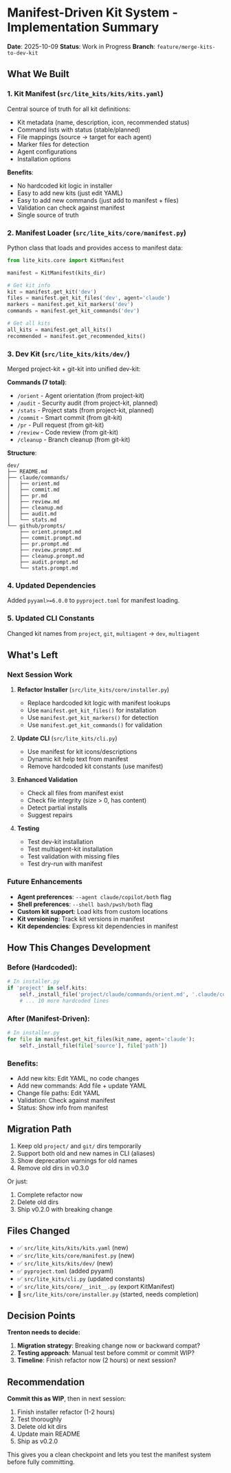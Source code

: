 # Manifest-Driven Kit System - Implementation Summary

**Date**: 2025-10-09
**Status**: Work in Progress
**Branch**: `feature/merge-kits-to-dev-kit`

## What We Built

### 1. Kit Manifest (`src/lite_kits/kits/kits.yaml`)

Central source of truth for all kit definitions:
- Kit metadata (name, description, icon, recommended status)
- Command lists with status (stable/planned)
- File mappings (source → target for each agent)
- Marker files for detection
- Agent configurations
- Installation options

**Benefits**:
- No hardcoded kit logic in installer
- Easy to add new kits (just edit YAML)
- Easy to add new commands (just add to manifest + files)
- Validation can check against manifest
- Single source of truth

### 2. Manifest Loader (`src/lite_kits/core/manifest.py`)

Python class that loads and provides access to manifest data:

```python
from lite_kits.core import KitManifest

manifest = KitManifest(kits_dir)

# Get kit info
kit = manifest.get_kit('dev')
files = manifest.get_kit_files('dev', agent='claude')
markers = manifest.get_kit_markers('dev')
commands = manifest.get_kit_commands('dev')

# Get all kits
all_kits = manifest.get_all_kits()
recommended = manifest.get_recommended_kits()
```

### 3. Dev Kit (`src/lite_kits/kits/dev/`)

Merged project-kit + git-kit into unified dev-kit:

**Commands (7 total)**:
- `/orient` - Agent orientation (from project-kit)
- `/audit` - Security audit (from project-kit, planned)
- `/stats` - Project stats (from project-kit, planned)
- `/commit` - Smart commit (from git-kit)
- `/pr` - Pull request (from git-kit)
- `/review` - Code review (from git-kit)
- `/cleanup` - Branch cleanup (from git-kit)

**Structure**:
```
dev/
├── README.md
├── claude/commands/
│   ├── orient.md
│   ├── commit.md
│   ├── pr.md
│   ├── review.md
│   ├── cleanup.md
│   ├── audit.md
│   └── stats.md
└── github/prompts/
    ├── orient.prompt.md
    ├── commit.prompt.md
    ├── pr.prompt.md
    ├── review.prompt.md
    ├── cleanup.prompt.md
    ├── audit.prompt.md
    └── stats.prompt.md
```

### 4. Updated Dependencies

Added `pyyaml>=6.0.0` to `pyproject.toml` for manifest loading.

### 5. Updated CLI Constants

Changed kit names from `project`, `git`, `multiagent` → `dev`, `multiagent`

## What's Left

### Next Session Work

1. **Refactor Installer** (`src/lite_kits/core/installer.py`)
   - Replace hardcoded kit logic with manifest lookups
   - Use `manifest.get_kit_files()` for installation
   - Use `manifest.get_kit_markers()` for detection
   - Use `manifest.get_kit_commands()` for validation

2. **Update CLI** (`src/lite_kits/cli.py`)
   - Use manifest for kit icons/descriptions
   - Dynamic kit help text from manifest
   - Remove hardcoded kit constants (use manifest)

3. **Enhanced Validation**
   - Check all files from manifest exist
   - Check file integrity (size > 0, has content)
   - Detect partial installs
   - Suggest repairs

4. **Testing**
   - Test dev-kit installation
   - Test multiagent-kit installation
   - Test validation with missing files
   - Test dry-run with manifest

### Future Enhancements

- **Agent preferences**: `--agent claude/copilot/both` flag
- **Shell preferences**: `--shell bash/pwsh/both` flag
- **Custom kit support**: Load kits from custom locations
- **Kit versioning**: Track kit versions in manifest
- **Kit dependencies**: Express kit dependencies in manifest

## How This Changes Development

### Before (Hardcoded):
```python
# In installer.py
if 'project' in self.kits:
    self._install_file('project/claude/commands/orient.md', '.claude/commands/orient.md')
    # ... 10 more hardcoded lines
```

### After (Manifest-Driven):
```python
# In installer.py
for file in manifest.get_kit_files(kit_name, agent='claude'):
    self._install_file(file['source'], file['path'])
```

### Benefits:
- Add new kits: Edit YAML, no code changes
- Add new commands: Add file + update YAML
- Change file paths: Edit YAML
- Validation: Check against manifest
- Status: Show info from manifest

## Migration Path

1. Keep old `project/` and `git/` dirs temporarily
2. Support both old and new names in CLI (aliases)
3. Show deprecation warnings for old names
4. Remove old dirs in v0.3.0

Or just:
1. Complete refactor now
2. Delete old dirs
3. Ship v0.2.0 with breaking change

## Files Changed

- ✅ `src/lite_kits/kits/kits.yaml` (new)
- ✅ `src/lite_kits/core/manifest.py` (new)
- ✅ `src/lite_kits/kits/dev/` (new)
- ✅ `pyproject.toml` (added pyyaml)
- ✅ `src/lite_kits/cli.py` (updated constants)
- ✅ `src/lite_kits/core/__init__.py` (export KitManifest)
- 🚧 `src/lite_kits/core/installer.py` (started, needs completion)

## Decision Points

**Trenton needs to decide:**

1. **Migration strategy**: Breaking change now or backward compat?
2. **Testing approach**: Manual test before commit or commit WIP?
3. **Timeline**: Finish refactor now (2 hours) or next session?

## Recommendation

**Commit this as WIP**, then in next session:
1. Finish installer refactor (1-2 hours)
2. Test thoroughly
3. Delete old kit dirs
4. Update main README
5. Ship as v0.2.0

This gives you a clean checkpoint and lets you test the manifest system before fully committing.
